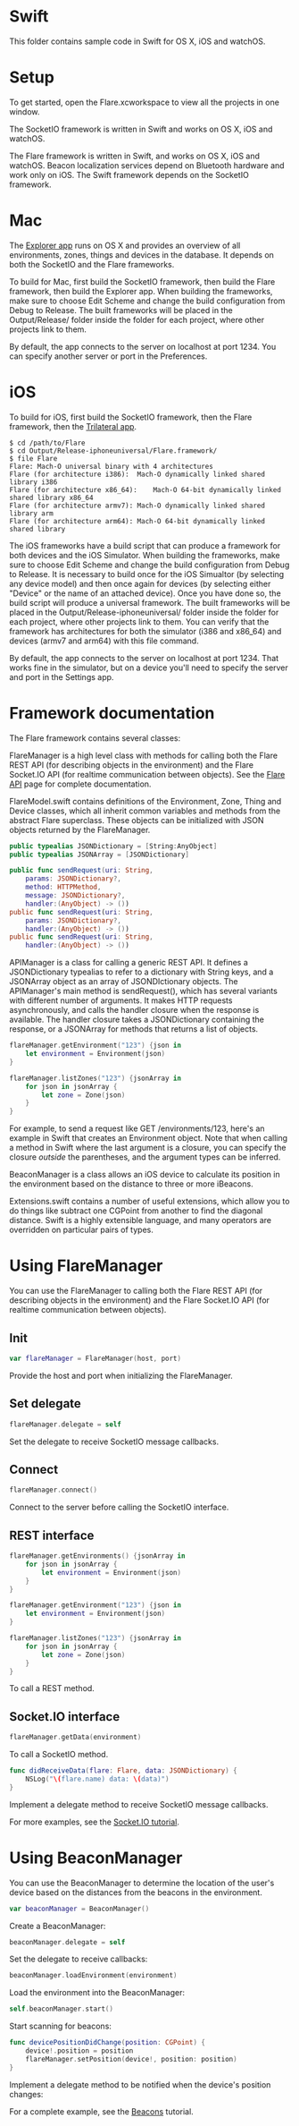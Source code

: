 # Swift

This folder contains sample code in Swift for OS X, iOS and watchOS.

# Setup

To get started, open the Flare.xcworkspace to view all the projects in one window. 

The SocketIO framework is written in Swift and works on OS X, iOS and watchOS. 

The Flare framework is written in Swift, and works on OS X, iOS and watchOS. Beacon localization services depend on Bluetooth hardware and work only on iOS. The Swift framework depends on the SocketIO framework. 

# Mac

The [Explorer app](explorermac.html) runs on OS X and provides an overview of all environments, zones, things and devices in the database. It depends on both the SocketIO and the Flare frameworks. 

To build for Mac, first build the SocketIO framework, then build the Flare framework, then build the Explorer app. When building the frameworks, make sure to choose Edit Scheme and change the build configuration from Debug to Release. The built frameworks will be placed in the Output/Release/ folder inside the folder for each project, where other projects link to them. 

By default, the app connects to the server on localhost at port 1234. You can specify another server or port in the Preferences. 

# iOS

To build for iOS, first build the SocketIO framework, then the Flare framework, then the [Trilateral app](trilateral-ios.md). 

```all
$ cd /path/to/Flare 
$ cd Output/Release-iphoneuniversal/Flare.framework/
$ file Flare
Flare: Mach-O universal binary with 4 architectures
Flare (for architecture i386):	Mach-O dynamically linked shared library i386
Flare (for architecture x86_64):	Mach-O 64-bit dynamically linked shared library x86_64
Flare (for architecture armv7):	Mach-O dynamically linked shared library arm
Flare (for architecture arm64):	Mach-O 64-bit dynamically linked shared library
```
The iOS frameworks have a build script that can produce a framework for both devices and the iOS Simulator. When building the frameworks, make sure to choose Edit Scheme and change the build configuration from Debug to Release. It is necessary to build once for the iOS Simualtor (by selecting any device model) and then once again for devices (by selecting either "Device" or the name of an attached device). Once you have done so, the build script will produce a universal framework. The built frameworks will be placed in the Output/Release-iphoneuniversal/ folder inside the folder for each project, where other projects link to them. You can verify that the framework has architectures for both the simulator (i386 and x86_64) and devices (armv7 and arm64) with this file command.

By default, the app connects to the server on localhost at port 1234. That works fine in the simulator, but on a device you'll need to specify the server and port in the Settings app.

# Framework documentation 

The Flare framework contains several classes:

FlareManager is a high level class with methods for calling both the Flare REST API (for describing objects in the environment) and the Flare Socket.IO API (for realtime communication between objects). See the [Flare API](api.html#swift) page for complete documentation.

FlareModel.swift contains definitions of the Environment, Zone, Thing and Device classes, which all inherit common variables and methods from the abstract Flare superclass. These objects can be initialized with JSON objects returned by the FlareManager. 

```swift
public typealias JSONDictionary = [String:AnyObject]
public typealias JSONArray = [JSONDictionary]

public func sendRequest(uri: String,
    params: JSONDictionary?,
    method: HTTPMethod,
    message: JSONDictionary?,
    handler:(AnyObject) -> ())
public func sendRequest(uri: String, 
	params: JSONDictionary?, 
	handler:(AnyObject) -> ())
public func sendRequest(uri: String, 
	handler:(AnyObject) -> ())
```
APIManager is a class for calling a generic REST API. It defines a JSONDictionary typealias to refer to a dictionary with String keys, and a JSONArray object as an array of JSONDIctionary objects. The APIManager's main method is sendRequest(), which has several variants with different number of arguments. It makes HTTP requests asynchronously, and calls the handler closure when the response is available. The handler closure takes a JSONDictionary containing the response, or a JSONArray for methods that returns a list of objects.

```swift
flareManager.getEnvironment("123") {json in 
	let environment = Environment(json)
}

flareManager.listZones("123") {jsonArray in 
	for json in jsonArray {
		let zone = Zone(json)
	}
}
```
For example, to send a request like GET /environments/123, here's an example in Swift that creates an Environment object. Note that when calling a method in Swift where the last argument is a closure, you can specify the closure _outside_ the parentheses, and the argument types can be inferred. 

BeaconManager is a class allows an iOS device to calculate its position in the environment based on the distance to three or more iBeacons. 

Extensions.swift contains a number of useful extensions, which allow you to do things like subtract one CGPoint from another to find the diagonal distance. Swift is a highly extensible language, and many operators are overridden on particular pairs of types. 

# Using FlareManager

You can use the FlareManager to calling both the Flare REST API (for describing objects in the environment) and the Flare Socket.IO API (for realtime communication between objects). 

## Init
```swift
var flareManager = FlareManager(host, port)
```
Provide the host and port when initializing the FlareManager.
	
## Set delegate
```swift
flareManager.delegate = self
```
Set the delegate to receive SocketIO message callbacks.

## Connect
```swift
flareManager.connect()
```
Connect to the server before calling the SocketIO interface.
	
## REST interface
```swift
flareManager.getEnvironments() {jsonArray in 
	for json in jsonArray {
		let environment = Environment(json)
	}
}

flareManager.getEnvironment("123") {json in 
	let environment = Environment(json)
}

flareManager.listZones("123") {jsonArray in 
	for json in jsonArray {
		let zone = Zone(json)
	}
}
```
To call a REST method.
	
## Socket.IO interface
```swift
flareManager.getData(environment)
```
To call a SocketIO method.
	
```swift
func didReceiveData(flare: Flare, data: JSONDictionary) {
    NSLog("\(flare.name) data: \(data)")
}
```
Implement a delegate method to receive SocketIO message callbacks.
	
For more examples, see the [Socket.IO tutorial](socketio-tutorial.html?swift).

# Using BeaconManager

You can use the BeaconManager to determine the location of the user's device based on the distances from the beacons in the environment.

```swift
var beaconManager = BeaconManager()
```
Create a BeaconManager:
	
```swift
beaconManager.delegate = self
```
Set the delegate to receive callbacks:

```swift
beaconManager.loadEnvironment(environment)
```
Load the environment into the BeaconManager:

```swift
self.beaconManager.start()
```
Start scanning for beacons:

```swift
func devicePositionDidChange(position: CGPoint) {
    device!.position = position
    flareManager.setPosition(device!, position: position)
}
```
Implement a delegate method to be notified when the device's position changes:


For a complete example, see the [Beacons](beacons.html?swift) tutorial.
